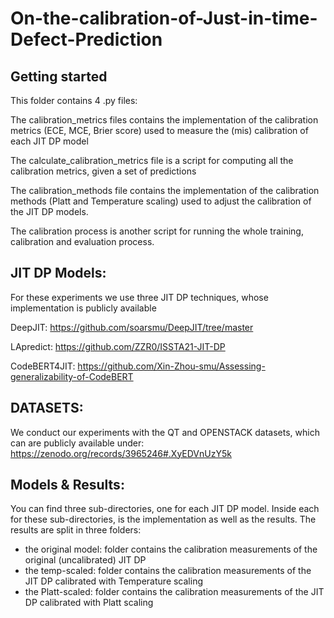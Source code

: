 # On-the-calibration-of-Just-in-time-Defect-Prediction

## Getting started

This folder contains 4 .py files:

The calibration_metrics files contains the implementation of the calibration metrics (ECE, MCE, Brier score) used to measure the (mis) calibration of each JIT DP model

The calculate_calibration_metrics file is a script for computing all the calibration metrics, given a set of predictions

The calibration_methods file contains the implementation of the calibration methods (Platt and Temperature scaling) used to adjust the calibration of the JIT DP models.

The calibration process is another script for running the whole training, calibration and evaluation process.

## JIT DP Models:
For these experiments we use three JIT DP techniques, whose implementation is publicly available

DeepJIT: https://github.com/soarsmu/DeepJIT/tree/master

LApredict: https://github.com/ZZR0/ISSTA21-JIT-DP

CodeBERT4JIT: https://github.com/Xin-Zhou-smu/Assessing-generalizability-of-CodeBERT

## DATASETS:

We conduct our experiments with the QT and OPENSTACK datasets, which can are publicly available under: https://zenodo.org/records/3965246#.XyEDVnUzY5k


## Models & Results:
You can find three sub-directories, one for each JIT DP model.
Inside each for these sub-directories, is the implementation as well as the results.
The results are split in three folders:
- the original model: folder contains the calibration measurements of the original (uncalibrated) JIT DP
- the temp-scaled: folder contains the calibration measurements of the JIT DP calibrated with Temperature scaling
- the Platt-scaled: folder contains the calibration measurements of the JIT DP calibrated with Platt scaling
